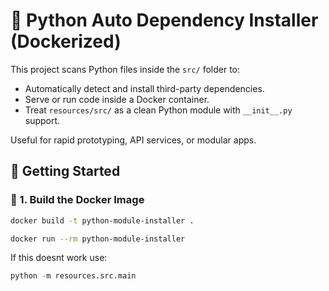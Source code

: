 # 🐳 Python Auto Dependency Installer (Dockerized)

This project scans Python files inside the `src/` folder to:

- Automatically detect and install third-party dependencies.
- Serve or run code inside a Docker container.
- Treat `resources/src/` as a clean Python module with `__init__.py` support.

Useful for rapid prototyping, API services, or modular apps.

## 🚀 Getting Started

### 🔧 1. Build the Docker Image

```bash
docker build -t python-module-installer .

docker run --rm python-module-installer
```
If this doesnt work use:
```py
python -m resources.src.main
```
<!--
## 🔒 Internal API Reference

Use this section to document endpoints for internal or backend APIs.

### 🟢 GET /status

Returns system status.

```bash
curl -X GET http://localhost:8000/status
